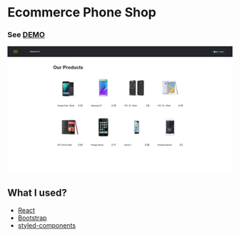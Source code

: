 # Ecommerce Phone Shop

### See [DEMO](https://tobiaszmaj.github.io/Ecommerce-Phone-Shop/)

![Preview](preview.jpg)

## What I used?
* [React](https://reactjs.org/)
* [Bootstrap](https://getbootstrap.com/)
* [styled-components](https://styled-components.com/)